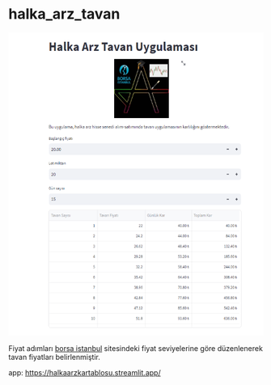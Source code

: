# halka_arz_tavan
<img src='halka_arz.png' width='800' height='600'>

Fiyat adımları <a href="https://www.borsaistanbul.com/tr/sayfa/329">borsa istanbul</a> sitesindeki fiyat seviyelerine göre düzenlenerek tavan fiyatları belirlenmiştir.


app: https://halkaarzkartablosu.streamlit.app/

